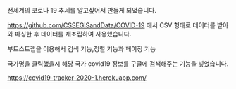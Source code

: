 
전세계의 코로나 19 추세를 알고싶어서 만들게 되었습니다.

https://github.com/CSSEGISandData/COVID-19 에서 CSV 형태로 데이터를 받아와 파싱한 후 데이터를 재조립하여 사용했습니다.

부트스트랩을 이용해서 검색 기능,정렬 기능과 페이징 기능

국가명을 클릭했을시 해당 국가 covid19 정보를 구글에 검색해주는 기능을 넣었습니다.


https://covid19-tracker-2020-1.herokuapp.com/
